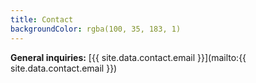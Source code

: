 ```yaml
---
title: Contact
backgroundColor: rgba(100, 35, 183, 1)
---
```


**General inquiries:** [{{ site.data.contact.email }}](mailto:{{ site.data.contact.email }})
